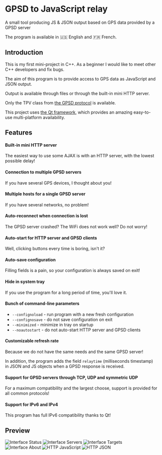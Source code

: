 # GPSD to JavaScript relay
A small tool producing JS &amp; JSON output based on GPS data provided by a GPSD server

The program is available in :us: English and :fr: French.

## Introduction
This is my first mini-project in C++. As a beginner I would like to meet other C++ developers and fix bugs.

The aim of this program is to provide access to GPS data as JavaScript and JSON output.

Output is available through files or through the built-in mini HTTP server.

Only the TPV class from [the GPSD protocol](http://www.catb.org/gpsd/gpsd_json.html) is available.

This project uses [the Qt framework](http://doc.qt.io/qt-5/), which provides an amazing easy-to-use multi-platform availability.

## Features
#### Built-in mini HTTP server
The easiest way to use some AJAX is with an HTTP server, with the lowest possible delay!
#### Connection to multiple GPSD servers
If you have several GPS devices, I thought about you!
#### Multiple hosts for a single GPSD server
If you have several networks, no problem!
#### Auto-reconnect when connection is lost
The GPSD server crashed? The WiFi does not work well? Do not worry!
#### Auto-start for HTTP server and GPSD clients
Well, clicking buttons every time is boring, isn't it?
#### Auto-save configuration
Filling fields is a pain, so your configuration is always saved on exit!
#### Hide in system tray
If you use the program for a long period of time, you'll love it.
#### Bunch of command-line parameters
- `--confignoload` - run program with a new fresh configuration
- `--confignosave` - do not save configuration on exit
- `--minimized` - minimize in tray on startup
- `--noautostart` - do not auto-start HTTP server and GPSD clients

#### Customizable refresh rate
Because we do not have the same needs and the same GPSD server!

In addition, the program adds the field `relaytime` (milliseconds timestamp) in JSON and JS objects when a GPSD response is received.
#### Support for GPSD servers through TCP, UDP and symmetric UDP
For a maximum compatibility and the largest choose, support is provided for all common protocols!
#### Support for IPv6 and IPv4
This program has full IPv6 compatibility thanks to Qt!

## Preview
![Interface Status](http://puu.sh/u8QPd/4f619d3a25.png)
![Interface Servers](http://puu.sh/u8QTM/29f411cef9.png)
![Interface Targets](http://puu.sh/u8QUG/ffef1ab94e.png)
![Interface About](http://puu.sh/u8QVo/176f40c5f8.png)
![HTTP JavaScript](http://puu.sh/u8QWj/3504b8afdd.png)
![HTTP JSON](http://puu.sh/u8QX7/4fb5d0776d.png)
